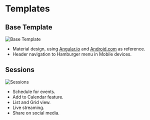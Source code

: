 # Templates

## Base Template
![Base Template]
* Material design, using [Angular.io] and [Android.com] as reference. 
* Header navigation to Hamburger menu in Mobile devices.


## Sessions
![Sessions]
* Schedule for events.
* Add to Calendar feature.
* List and Grid view.
* Live streaming.
* Share on social media.



[Angular.io]: https://angular.io
[Android.com]: https://www.android.com
[Base Template]: https://github.com/fayausa/port-80-event-app/raw/master/mocks/baseTemplate.png
[Sessions]: https://github.com/fayausa/port-80-event-app/raw/master/mocks/sessionsPage.png